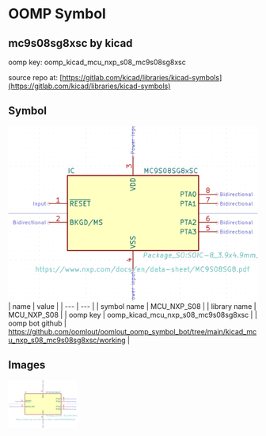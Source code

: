 # OOMP Symbol  
## mc9s08sg8xsc  by kicad  
  
oomp key: oomp_kicad_mcu_nxp_s08_mc9s08sg8xsc  
  
source repo at: [https://gitlab.com/kicad/libraries/kicad-symbols](https://gitlab.com/kicad/libraries/kicad-symbols)  
## Symbol  
  
[![working.png](working_600.png)](working.png)  
| name | value | 
| --- | --- | 
| symbol name | MCU_NXP_S08 | 
| library name | MCU_NXP_S08 | 
| oomp key | oomp_kicad_mcu_nxp_s08_mc9s08sg8xsc | 
| oomp bot github | https://github.com/oomlout/oomlout_oomp_symbol_bot/tree/main/kicad_mcu_nxp_s08_mc9s08sg8xsc/working | 
## Images  
  
[![working.png](working_140.png)](working.png)  
